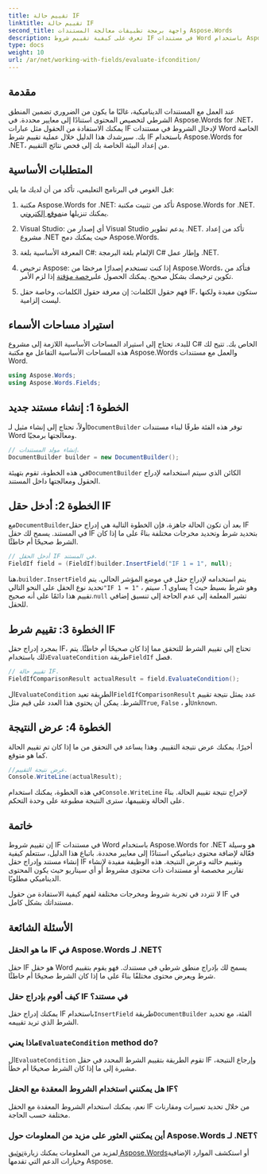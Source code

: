 ```yaml
---
title: تقييم حالة IF
linktitle: تقييم حالة IF
second_title: واجهة برمجة تطبيقات معالجة المستندات Aspose.Words
description: تعرف على كيفية تقييم شروط IF في مستندات Word باستخدام Aspose.Words for .NET. يغطي هذا الدليل خطوة بخطوة عملية الإدراج والتقييم وعرض النتيجة.
type: docs
weight: 10
url: /ar/net/working-with-fields/evaluate-ifcondition/
---
```

## مقدمة

عند العمل مع المستندات الديناميكية، غالبًا ما يكون من الضروري تضمين المنطق الشرطي لتخصيص المحتوى استنادًا إلى معايير محددة. في Aspose.Words for .NET، يمكنك الاستفادة من الحقول مثل عبارات IF لإدخال الشروط في مستندات Word الخاصة بك. سيرشدك هذا الدليل خلال عملية تقييم شرط IF باستخدام Aspose.Words for .NET، من إعداد البيئة الخاصة بك إلى فحص نتائج التقييم.

## المتطلبات الأساسية

قبل الغوص في البرنامج التعليمي، تأكد من أن لديك ما يلي:

1.  مكتبة Aspose.Words for .NET: تأكد من تثبيت مكتبة Aspose.Words for .NET. يمكنك تنزيلها من[موقع إلكتروني](https://releases.aspose.com/words/net/).

2. Visual Studio: أي إصدار من Visual Studio يدعم تطوير .NET. تأكد من إعداد مشروع .NET حيث يمكنك دمج Aspose.Words.

3. المعرفة الأساسية بلغة C#: الإلمام بلغة البرمجة C# وإطار عمل .NET.

4.  ترخيص Aspose: إذا كنت تستخدم إصدارًا مرخصًا من Aspose.Words، فتأكد من تكوين ترخيصك بشكل صحيح. يمكنك الحصول على[رخصة مؤقتة](https://purchase.aspose.com/temporary-license/) إذا لزم الأمر.

5. فهم حقول الكلمات: إن معرفة حقول الكلمات، وخاصة حقل IF، ستكون مفيدة ولكنها ليست إلزامية.

## استيراد مساحات الأسماء

للبدء، تحتاج إلى استيراد المساحات الأساسية اللازمة إلى مشروع C# الخاص بك. تتيح لك هذه المساحات الأساسية التفاعل مع مكتبة Aspose.Words والعمل مع مستندات Word.

```csharp
using Aspose.Words;
using Aspose.Words.Fields;
```

## الخطوة 1: إنشاء مستند جديد

 أولاً، تحتاج إلى إنشاء مثيل لـ`DocumentBuilder` توفر هذه الفئة طرقًا لبناء مستندات Word ومعالجتها برمجيًا.

```csharp
// إنشاء مولد المستندات.
DocumentBuilder builder = new DocumentBuilder();
```

 في هذه الخطوة، تقوم بتهيئة`DocumentBuilder` الكائن الذي سيتم استخدامه لإدراج الحقول ومعالجتها داخل المستند.

## الخطوة 2: أدخل حقل IF

 مع`DocumentBuilder`بعد أن تكون الحالة جاهزة، فإن الخطوة التالية هي إدراج حقل IF في المستند. يسمح لك حقل IF بتحديد شرط وتحديد مخرجات مختلفة بناءً على ما إذا كان الشرط صحيحًا أم خاطئًا.

```csharp
// أدخل الحقل IF في المستند.
FieldIf field = (FieldIf)builder.InsertField("IF 1 = 1", null);
```

 هنا،`builder.InsertField` يتم استخدامه لإدراج حقل في موضع المؤشر الحالي. يتم تحديد نوع الحقل على النحو التالي`"IF 1 = 1"` ، وهو شرط بسيط حيث 1 يساوي 1. سيتم تقييم هذا دائمًا على أنه صحيح.`null` تشير المعلمة إلى عدم الحاجة إلى تنسيق إضافي للحقل.

## الخطوة 3: تقييم شرط IF

 بمجرد إدراج حقل IF، تحتاج إلى تقييم الشرط للتحقق مما إذا كان صحيحًا أم خاطئًا. يتم ذلك باستخدام`EvaluateCondition` طريقة`FieldIf` فصل.

```csharp
// تقييم حالة IF.
FieldIfComparisonResult actualResult = field.EvaluateCondition();
```

 ال`EvaluateCondition` الطريقة تعيد`FieldIfComparisonResult` عدد يمثل نتيجة تقييم الشرط. يمكن أن يحتوي هذا العدد على قيم مثل`True`, `False` ، أو`Unknown`.

## الخطوة 4: عرض النتيجة

أخيرًا، يمكنك عرض نتيجة التقييم. وهذا يساعد في التحقق من ما إذا كان تم تقييم الحالة كما هو متوقع.

```csharp
//عرض نتيجة التقييم.
Console.WriteLine(actualResult);
```

 في هذه الخطوة، يمكنك استخدام`Console.WriteLine` لإخراج نتيجة تقييم الحالة. بناءً على الحالة وتقييمها، سترى النتيجة مطبوعة على وحدة التحكم.

## خاتمة

إن تقييم شروط IF في مستندات Word باستخدام Aspose.Words for .NET هو وسيلة فعّالة لإضافة محتوى ديناميكي استنادًا إلى معايير محددة. باتباع هذا الدليل، ستتعلم كيفية إنشاء مستند وإدراج حقل IF وتقييم حالته وعرض النتيجة. هذه الوظيفة مفيدة لإنشاء تقارير مخصصة أو مستندات ذات محتوى مشروط أو أي سيناريو حيث يكون المحتوى الديناميكي مطلوبًا.

لا تتردد في تجربة شروط ومخرجات مختلفة لفهم كيفية الاستفادة من حقول IF في مستنداتك بشكل كامل.

## الأسئلة الشائعة

### ما هو الحقل IF في Aspose.Words لـ .NET؟
حقل IF هو حقل Word يسمح لك بإدراج منطق شرطي في مستندك. فهو يقوم بتقييم شرط ويعرض محتوى مختلفًا بناءً على ما إذا كان الشرط صحيحًا أم خاطئًا.

### كيف أقوم بإدراج حقل IF في مستند؟
 يمكنك إدراج حقل IF باستخدام`InsertField` طريقة`DocumentBuilder` الفئة، مع تحديد الشرط الذي تريد تقييمه.

###  ماذا يعني`EvaluateCondition` method do?
 ال`EvaluateCondition` تقوم الطريقة بتقييم الشرط المحدد في حقل IF وإرجاع النتيجة، مشيرة إلى ما إذا كان الشرط صحيحًا أم خطأ.

### هل يمكنني استخدام الشروط المعقدة مع الحقل IF؟
نعم، يمكنك استخدام الشروط المعقدة مع الحقل IF من خلال تحديد تعبيرات ومقارنات مختلفة حسب الحاجة.

### أين يمكنني العثور على مزيد من المعلومات حول Aspose.Words لـ .NET؟
 لمزيد من المعلومات يمكنك زيارة[توثيق Aspose.Words](https://reference.aspose.com/words/net/)أو استكشف الموارد الإضافية وخيارات الدعم التي تقدمها Aspose.
